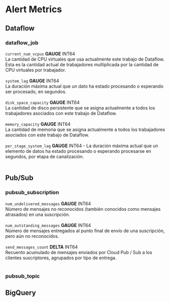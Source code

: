 # Alert Metrics

## Dataflow
### dataflow_job
```current_num_vcpus``` **GAUGE** INT64<br>
La cantidad de CPU virtuales que usa actualmente este trabajo de Dataflow. Esta es la cantidad actual de trabajadores multiplicada por la cantidad de CPU virtuales por trabajador.
<br><br>
```system_lag``` **GAUGE** INT64<br>
La duración máxima actual que un dato ha estado procesando o esperando ser procesado, en segundos.
<br><br>
```disk_space_capacity``` **GAUGE** INT64<br>
La cantidad de disco persistente que se asigna actualmente a todos los trabajadores asociados con este trabajo de Dataflow.
<br><br>
```memory_capacity``` **GAUGE** INT64<br>
La cantidad de memoria que se asigna actualmente a todos los trabajadores asociados con este trabajo de Dataflow.
<br><br>
```per_stage_system_lag``` **GAUGE** INT64 - La duración máxima actual que un elemento de datos ha estado procesando o esperando procesarse en segundos, por etapa de canalización.
<br><br>

## Pub/Sub
### pubsub_subscription
```num_undelivered_messages``` **GAUGE** INT64<br>
Número de mensajes no reconocidos (también conocidos como mensajes atrasados) en una suscripción.
<br><br>
```num_outstanding_messages``` **GAUGE** INT64<br>
Número de mensajes entregados al punto final de envío de una suscripción, pero aún no reconocidos.
<br><br>
```send_messages_count``` **DELTA** INT64<br>
Recuento acumulado de mensajes enviados por Cloud Pub / Sub a los clientes suscriptores, agrupados por tipo de entrega.
<br><br>

### pubsub_topic

## BigQuery